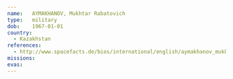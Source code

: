 ```yaml
---
name:	AYMAKHANOV, Mukhtar Rabatovich
type:	military
dob:	1967-01-01
country:
  - Kazakhstan
references:
  - http://www.spacefacts.de/bios/international/english/aymakhanov_mukhtar.htm
missions:
evas:
---
```

